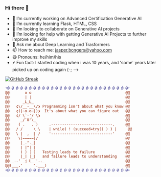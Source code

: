 ### Hi there 👋

- 🔭 I’m currently working on Advanced Certification Generative AI
- 🌱 I’m currently learning Flask, HTML, CSS
- 👯 I’m looking to collaborate on Generative AI projects
- 🤔 I’m looking for help with getting Generative AI Projects to further improve my skills
- 💬 Ask me about Deep Learning and Trasformers
- 📫 How to reach me: jasper.bongers@yahoo.com
- 😄 Pronouns: he/him/his
- ⚡ Fun fact: I started coding when i was 10 years, and 'some' years later picked up on coding again (-;
-->

[![GitHub Streak](https://streak-stats.demolab.com/?user=DenverCoder1)](https://git.io/streak-stats)

```diff
+@ @ @ @ @ @ @ @ @ @ @ @ @ @ @ @ @ @ @ @ @ @ @ @ @ @ @ @+
@@       o o                                           @@
@@       | |                                           @@
@@      _L_L_                                          @@
@@   ❮\/__-__\/❯ Programming isn't about what you know @@
@@   ❮(|~o.o~|)❯  It's about what you can figure out   @@
@@   ❮/ \`-'/ \❯                                       @@
@@     _/`U'\_                                         @@
@@    ( .   . )     .----------------------------.     @@
@@   / /     \ \    | while( ! (succeed=try() ) ) |     @@
@@   \ |  ,  | /    '----------------------------'     @@
@@    \|=====|/                                        @@
@@     |_.^._|                                         @@
@@     | |"| |                                         @@
@@     ( ) ( )   Testing leads to failure              @@
@@     |_| |_|   and failure leads to understanding    @@
@@ _.-' _j L_ '-._                                     @@
@@(___.'     '.___)                                    @@
+@ @ @ @ @ @ @ @ @ @ @ @ @ @ @ @ @ @ @ @ @ @ @ @ @ @ @ @+
```
